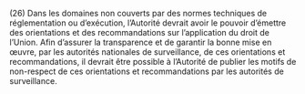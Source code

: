 (26) Dans les domaines non couverts par des normes techniques de réglementation ou d’exécution, l’Autorité devrait avoir le pouvoir d’émettre des orientations et des recommandations sur l’application du droit de l’Union. Afin d’assurer la transparence et de garantir la bonne mise en œuvre, par les autorités nationales de surveillance, de ces orientations et recommandations, il devrait être possible à l’Autorité de publier les motifs de non-respect de ces orientations et recommandations par les autorités de surveillance.